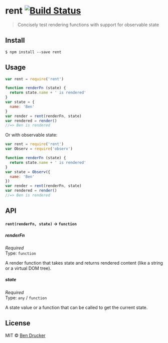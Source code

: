 # rent [![Build Status](https://travis-ci.org/bendrucker/rent.svg?branch=master)](https://travis-ci.org/bendrucker/rent)

> Concisely test rendering functions with support for observable state


## Install

```
$ npm install --save rent
```


## Usage

```js
var rent = require('rent')

function renderFn (state) {
  return state.name + ' is rendered'
}
var state = {
  name: 'Ben'
}
var render = rent(renderFn, state)
var rendered = render()
//=> Ben is rendered
```

Or with observable state:

```js
var rent = require('rent')
var Observ = require('observ')

function renderFn (state) {
  return state.name + ' is rendered'
}
var state = Observ({
  name: 'Ben'
})
var render = rent(renderFn, state)
var rendered = render()
//=> Ben is rendered
```

## API

#### `rent(renderFn, state)` -> `function`

##### renderFn

*Required*  
Type: `function`

A render function that takes state and returns rendered content (like a string or a virtual DOM tree).

##### state

*Required*  
Type: `any` / `function`

A state value or a function that can be called to get the current state.

## License

MIT © [Ben Drucker](http://bendrucker.me)
